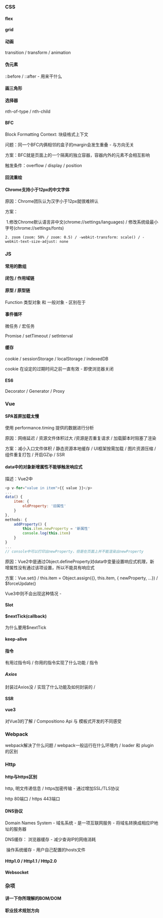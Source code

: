 [github前端面试]: https://github.com/febobo/web-interview



### CSS

#### flex

#### grid

#### 动画

transition / transform / animation

#### 伪元素

::before / ::after - 用来干什么

#### 画三角形

#### 选择器

nth-of-type / nth-child

#### BFC

Block Formatting Context: 块级格式上下文

问题：同一个BFC内俩相邻的盒子的margin会发生重叠 - 与方向无关

方案：BFC就是页面上的一个隔离的独立容器，容器内外的元素不会相互影响

触发条件：overflow / display / position

#### 回流重绘

#### Chrome支持小于12px的中文字体

原因：Chrome团队认为汉字小于12px就很难辨认

方案：

​	1.修改Chrome默认语言非中文(chrome://settings/languages) / 修改系统级最小字号(chrome://settings/fonts)

 	2. zoom (zoom: 50% / zoom: 0.5) / -webkit-transform: scale() / -webkit-text-size-adjust: none



### JS

#### 常用的数组

#### 闭包 / 作用域链

#### 原型  / 原型链

Function 类型对象 和 一般对象 - 区别在于

#### 事件循环

微任务 / 宏任务

Promise / setTimeout / setInterval

#### 缓存

cookie / sessionStorage / localStorage / indexedDB

cookie 在设定的过期时间之前一直有效 - 即使浏览器关闭

#### ES6

Decorator / Generator / Proxy

### Vue

#### SPA首屏加载太慢

使用 performance.timing 提供的数据进行分析

原因：网络延迟 / 资源文件体积过大 /资源是否重复请求 / 加载脚本时阻塞了渲染

方案：减小入口文件体积 / 静态资源本地缓存 / UI框架按需加载 / 图片资源压缩 / 组件重复打包 / 开启GZip / SSR

#### data中的对象新增属性不能够触发响应式

描述：Vue2中

```javascript
<p v-for="value in item">{{ value }}</p>
...
data() {
    item: {
        oldProperty: '旧属性'
    }
},
methods: {
    addProperty() {
        this.item.newProperty = '新属性'
        console.log(this.item)
    }
}
...
// console中可以打印出newProperty，但是在页面上并不能渲染出newProperty
```

原因：Vue2中是通过Object.defineProperty对data中变量设置响应式机理，新增属性没有通过该项设置，所以不能具有响应式

方案：Vue.set() / this.item = Object.assign({}, this.item, { newProperty, ...}) / $forceUpdate()

Vue3中则不会出现这种情况 - 

#### Slot

#### $nextTick(callback)

为什么要用$nextTick

#### keep-alive

#### 指令

有用过指令吗 / 你用的指令实现了什么功能 / 指令

##### Axios

封装过Axios没 / 实现了什么功能及如何封装的 / 

#### SSR

#### vue3

对Vue3的了解 / Compositiono Api 与 模板式开发的不同感受 

### Webpack

webpack解决了什么问题 / webpack一般运行在什么环境内 / loader 和 plugin 的区别

### Http

#### http与https区别

http, 明文传递信息 / https加密传输 - 通过增加SSL/TLS协议 

http 80端口 / https 443端口

#### DNS协议

Domain Names System - 域名系统 - 是一项互联网服务 - 将域名转换成相应IP地址的服务器

DNS缓存： 浏览器缓存 - 减少查询IP的网络消耗

​					操作系统缓存 - 用户自己配置的hosts文件

#### Http1.0 / Http1.1 / Http2.0

#### Websocket

### 杂项

#### 讲一下你所理解的BOM/DOM

#### 职业技术规划方向
